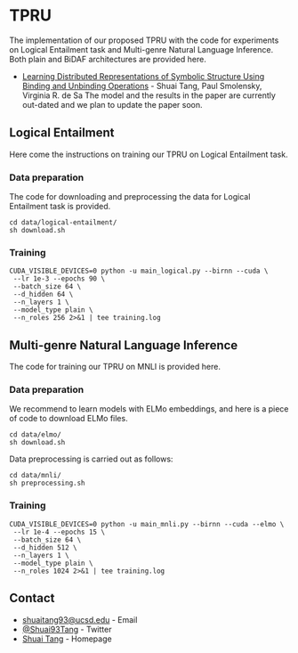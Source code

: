 # TPRU
The implementation of our proposed TPRU with the code for experiments on Logical Entailment task and Multi-genre Natural Language Inference. Both plain and BiDAF architectures are provided here.
* [Learning Distributed Representations of Symbolic Structure Using Binding and Unbinding Operations](https://arxiv.org/pdf/1810.12456.pdf) - Shuai Tang, Paul Smolensky, Virginia R. de Sa
The model and the results in the paper are currently out-dated and we plan to update the paper soon.


## Logical Entailment
Here come the instructions on training our TPRU on Logical Entailment task.


### Data preparation
The code for downloading and preprocessing the data for Logical Entailment task is provided.
```
cd data/logical-entailment/
sh download.sh
```

### Training
```
CUDA_VISIBLE_DEVICES=0 python -u main_logical.py --birnn --cuda \
 --lr 1e-3 --epochs 90 \
 --batch_size 64 \
 --d_hidden 64 \
 --n_layers 1 \
 --model_type plain \
 --n_roles 256 2>&1 | tee training.log 
```

## Multi-genre Natural Language Inference
The code for training our TPRU on MNLI is provided here.

### Data preparation
We recommend to learn models with ELMo embeddings, and here is a piece of code to download ELMo files.
```
cd data/elmo/
sh download.sh
```
Data preprocessing is carried out as follows:
```
cd data/mnli/
sh preprocessing.sh 
```


### Training
```
CUDA_VISIBLE_DEVICES=0 python -u main_mnli.py --birnn --cuda --elmo \
 --lr 1e-4 --epochs 15 \
 --batch_size 64 \
 --d_hidden 512 \
 --n_layers 1 \
 --model_type plain \
 --n_roles 1024 2>&1 | tee training.log
```


## Contact
* [shuaitang93@ucsd.edu](mailto:shuaitang93.ucsd.edu) - Email
* [@Shuai93Tang](https://twitter.com/Shuai93Tang) - Twitter
* [Shuai Tang](http://shuaitang.github.io/) - Homepage

